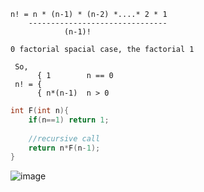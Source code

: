 ```
n! = n * (n-1) * (n-2) *....* 2 * 1
    -------------------------------
            (n-1)!
 
0 factorial spacial case, the factorial 1
 
 So,
      { 1        n == 0
 n! = {
      { n*(n-1)  n > 0
```
```c++
int F(int n){
    if(n==1) return 1;
    
    //recursive call
    return n*F(n-1);
}
```
![image](https://user-images.githubusercontent.com/59710234/165887621-1c6aed24-ec89-4950-9626-bcbdc9d83613.png)

